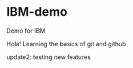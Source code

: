 # IBM-demo
Demo for IBM

Hola! Learning the basics of git and github

update2:
testing new features
